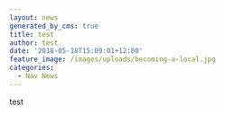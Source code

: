 ```yaml
---
layout: news
generated_by_cms: true
title: test
author: test
date: '2018-05-18T15:09:01+12:00'
feature_image: /images/uploads/becoming-a-local.jpg
categories:
  - Nav News
---
```

test
